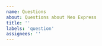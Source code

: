 ```yaml
---
name: Questions
about: Questions about Neo Express
title: ''
labels: 'question'
assignees: ''
---
```


<!--
We would like to use GitHub for bug reports and feature requests only.

Try our following resources:

Discord - https://discord.io/neo
official documentation - https://docs.neo.org/

If the above resources don't help feel encouraged to create an issue here
on GitHub.
-->
